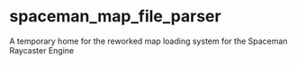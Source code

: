 # spaceman_map_file_parser
A temporary home for the reworked map loading system for the Spaceman Raycaster Engine
